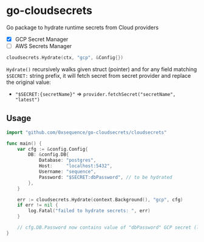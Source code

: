 # go-cloudsecrets

Go package to hydrate runtime secrets from Cloud providers
- [x] GCP Secret Manager
- [ ] AWS Secrets Manager

```go
cloudsecrets.Hydrate(ctx, "gcp", &Config{})
```

`Hydrate()` recursively walks given struct (pointer) and for any field matching `$SECRET:`
string prefix, it will fetch secret from secret provider and replace the original value:
- `"$SECRET:{secretName}"` => `provider.fetchSecret("secretName", "latest")`


## Usage
```go
import "github.com/0xsequence/go-cloudsecrets/cloudsecrets"

func main() {
    var cfg := &config.Config{
    	DB: &config.DB{
    		Database: "postgres",
    		Host:     "localhost:5432",
    		Username: "sequence",
    		Password: "$SECRET:dbPassword", // to be hydrated
        },
    }

	err := cloudsecrets.Hydrate(context.Background(), "gcp", cfg)
	if err != nil {
		log.Fatal("failed to hydrate secrets: ", err)
	}

    // cfg.DB.Password now contains value of "dbPassword" GCP secret (latest version)
}
```